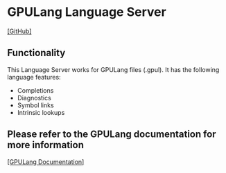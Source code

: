 # GPULang Language Server

[[GitHub]](https://github.com/gscept/GPULang)

## Functionality

This Language Server works for GPULang files (.gpul). It has the following language features:
- Completions
- Diagnostics
- Symbol links
- Intrinsic lookups

## Please refer to the GPULang documentation for more information

[[GPULang Documentation]](https://gscept.github.io/GPULang/docs.html)